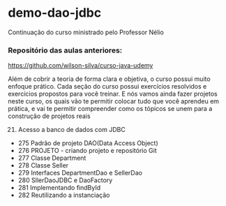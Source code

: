 # demo-dao-jdbc
Continuação do curso ministrado pelo Professor Nélio

### Repositório das aulas anteriores:
https://github.com/wilson-silva/curso-java-udemy

Além de cobrir a teoria de forma clara e objetiva, o curso possui muito enfoque prático. Cada seção do curso possui exercícios resolvidos e
exercícios propostos para você treinar. E nós vamos ainda fazer projetos neste curso, os quais vão te permitir colocar tudo que você aprendeu
em prática, e vai te permitir compreender como os tópicos se unem para a construção de projetos reais

21. Acesso a banco de dados com JDBC 
- 275 Padrão de projeto DAO(Data Access Object)
- 276 PROJETO - criando projeto e repositório Git
- 277 Classe Department
- 278 Classe Seller
- 279 Interfaces DepartmentDao e SellerDao
- 280 SllerDaoJDBC e DaoFactory
- 281 Implementando findById
- 282 Reutilizando a instanciação

